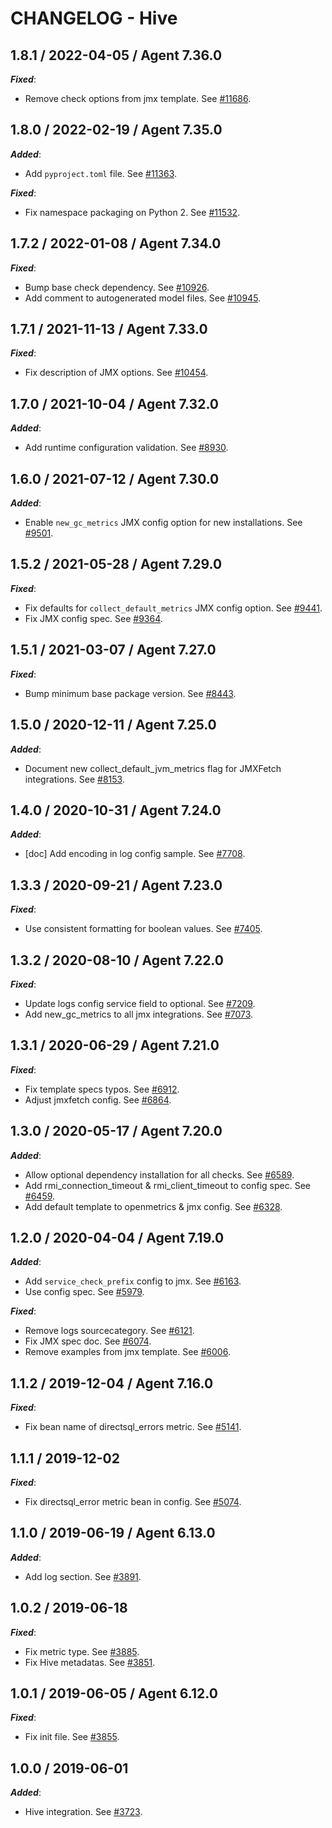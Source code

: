 # CHANGELOG - Hive

## 1.8.1 / 2022-04-05 / Agent 7.36.0

***Fixed***: 

* Remove check options from jmx template. See [#11686](https://github.com/DataDog/integrations-core/pull/11686).


## 1.8.0 / 2022-02-19 / Agent 7.35.0

***Added***: 

* Add `pyproject.toml` file. See [#11363](https://github.com/DataDog/integrations-core/pull/11363).

***Fixed***: 

* Fix namespace packaging on Python 2. See [#11532](https://github.com/DataDog/integrations-core/pull/11532).


## 1.7.2 / 2022-01-08 / Agent 7.34.0

***Fixed***: 

* Bump base check dependency. See [#10926](https://github.com/DataDog/integrations-core/pull/10926).
* Add comment to autogenerated model files. See [#10945](https://github.com/DataDog/integrations-core/pull/10945).


## 1.7.1 / 2021-11-13 / Agent 7.33.0

***Fixed***: 

* Fix description of JMX options. See [#10454](https://github.com/DataDog/integrations-core/pull/10454).


## 1.7.0 / 2021-10-04 / Agent 7.32.0

***Added***: 

* Add runtime configuration validation. See [#8930](https://github.com/DataDog/integrations-core/pull/8930).


## 1.6.0 / 2021-07-12 / Agent 7.30.0

***Added***: 

* Enable `new_gc_metrics` JMX config option for new installations. See [#9501](https://github.com/DataDog/integrations-core/pull/9501).


## 1.5.2 / 2021-05-28 / Agent 7.29.0

***Fixed***: 

* Fix defaults for `collect_default_metrics` JMX config option. See [#9441](https://github.com/DataDog/integrations-core/pull/9441).
* Fix JMX config spec. See [#9364](https://github.com/DataDog/integrations-core/pull/9364).


## 1.5.1 / 2021-03-07 / Agent 7.27.0

***Fixed***: 

* Bump minimum base package version. See [#8443](https://github.com/DataDog/integrations-core/pull/8443).


## 1.5.0 / 2020-12-11 / Agent 7.25.0

***Added***: 

* Document new collect_default_jvm_metrics flag for JMXFetch integrations. See [#8153](https://github.com/DataDog/integrations-core/pull/8153).


## 1.4.0 / 2020-10-31 / Agent 7.24.0

***Added***: 

* [doc] Add encoding in log config sample. See [#7708](https://github.com/DataDog/integrations-core/pull/7708).


## 1.3.3 / 2020-09-21 / Agent 7.23.0

***Fixed***: 

* Use consistent formatting for boolean values. See [#7405](https://github.com/DataDog/integrations-core/pull/7405).


## 1.3.2 / 2020-08-10 / Agent 7.22.0

***Fixed***: 

* Update logs config service field to optional. See [#7209](https://github.com/DataDog/integrations-core/pull/7209).
* Add new_gc_metrics to all jmx integrations. See [#7073](https://github.com/DataDog/integrations-core/pull/7073).


## 1.3.1 / 2020-06-29 / Agent 7.21.0

***Fixed***: 

* Fix template specs typos. See [#6912](https://github.com/DataDog/integrations-core/pull/6912).
* Adjust jmxfetch config. See [#6864](https://github.com/DataDog/integrations-core/pull/6864).


## 1.3.0 / 2020-05-17 / Agent 7.20.0

***Added***: 

* Allow optional dependency installation for all checks. See [#6589](https://github.com/DataDog/integrations-core/pull/6589).
* Add rmi_connection_timeout & rmi_client_timeout to config spec. See [#6459](https://github.com/DataDog/integrations-core/pull/6459).
* Add default template to openmetrics & jmx config. See [#6328](https://github.com/DataDog/integrations-core/pull/6328).


## 1.2.0 / 2020-04-04 / Agent 7.19.0

***Added***: 

* Add `service_check_prefix` config to jmx. See [#6163](https://github.com/DataDog/integrations-core/pull/6163).
* Use config spec. See [#5979](https://github.com/DataDog/integrations-core/pull/5979).

***Fixed***: 

* Remove logs sourcecategory. See [#6121](https://github.com/DataDog/integrations-core/pull/6121).
* Fix JMX spec doc. See [#6074](https://github.com/DataDog/integrations-core/pull/6074).
* Remove examples from jmx template. See [#6006](https://github.com/DataDog/integrations-core/pull/6006).


## 1.1.2 / 2019-12-04 / Agent 7.16.0

***Fixed***: 

* Fix bean name of directsql_errors metric. See [#5141](https://github.com/DataDog/integrations-core/pull/5141).


## 1.1.1 / 2019-12-02

***Fixed***: 

* Fix directsql_error metric bean in config. See [#5074](https://github.com/DataDog/integrations-core/pull/5074).


## 1.1.0 / 2019-06-19 / Agent 6.13.0

***Added***: 

* Add log section. See [#3891](https://github.com/DataDog/integrations-core/pull/3891).


## 1.0.2 / 2019-06-18

***Fixed***: 

* Fix metric type. See [#3885](https://github.com/DataDog/integrations-core/pull/3885).
* Fix Hive metadatas. See [#3851](https://github.com/DataDog/integrations-core/pull/3851).


## 1.0.1 / 2019-06-05 / Agent 6.12.0

***Fixed***: 

* Fix init file. See [#3855](https://github.com/DataDog/integrations-core/pull/3855).


## 1.0.0 / 2019-06-01

***Added***: 

* Hive integration. See [#3723](https://github.com/DataDog/integrations-core/pull/3723).

